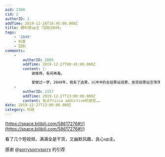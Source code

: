 ```yaml
---
aid: 2360
cid: 2
authorID: 1
addTime: 2019-12-26T16:45:00.000Z
title: 硬科普up主「回到2049」
tags:
    - '2049'
    - 科普
    - 回到
comments:
    -
        authorID: 2805
        addTime: 2019-12-27T00:45:00.000Z
        content: |-
            谢推荐。有闲再看。

            曾做过一梦，2049年，我有了选票，兴冲冲的去投票站投票，发现投票站空荡荡的只有我一个…
    -
        authorID: 2157
        addTime: 2019-12-27T13:00:00.000Z
        content: 有点Trivia addictive的感觉……
date: 2019-12-27T13:00:00.000Z
category: 时政
---
```


[https://space.bilibili.com/58617276#!/](https://space.bilibili.com/58617276#!/)

看了几个短视频，满满全是干货，又幽默风趣，良心up主。

感谢 @[sorrysorrysorry](/member/sorrysorrysorry) 的引荐
